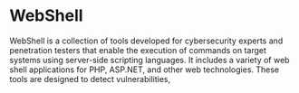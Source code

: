 # WebShell
WebShell is a collection of tools developed for cybersecurity experts and penetration testers that enable the execution of commands on target systems using server-side scripting languages. It includes a variety of web shell applications for PHP, ASP.NET, and other web technologies. These tools are designed to detect vulnerabilities,
